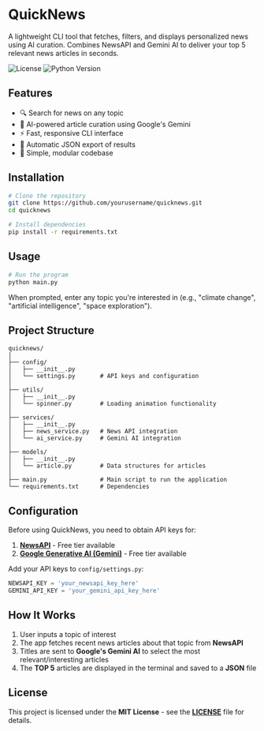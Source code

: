 # QuickNews

A lightweight CLI tool that fetches, filters, and displays personalized news using AI curation. Combines NewsAPI and Gemini AI to deliver your top 5 relevant news articles in seconds.

![License](https://img.shields.io/github/license/Balionelis/quicknews)
![Python Version](https://img.shields.io/badge/python-3.7%2B-blue)

## Features

- 🔍 Search for news on any topic
- 🤖 AI-powered article curation using Google's Gemini
- ⚡ Fast, responsive CLI interface
- 💾 Automatic JSON export of results
- 🔄 Simple, modular codebase

## Installation

```bash
# Clone the repository
git clone https://github.com/yourusername/quicknews.git
cd quicknews

# Install dependencies
pip install -r requirements.txt
```

## Usage
```bash
# Run the program
python main.py
```
When prompted, enter any topic you're interested in (e.g., "climate change", "artificial intelligence", "space exploration").

## Project Structure
```
quicknews/
│
├── config/
│   ├── __init__.py
│   └── settings.py       # API keys and configuration
│
├── utils/
│   ├── __init__.py
│   └── spinner.py        # Loading animation functionality
│
├── services/
│   ├── __init__.py
│   ├── news_service.py   # News API integration
│   └── ai_service.py     # Gemini AI integration
│
├── models/
│   ├── __init__.py
│   └── article.py        # Data structures for articles
│
├── main.py               # Main script to run the application
└── requirements.txt      # Dependencies
```

## Configuration
Before using QuickNews, you need to obtain API keys for:
1. **[NewsAPI](https://newsapi.org/)** - Free tier available
2. **[Google Generative AI (Gemini)](https://ai.google.dev/)** - Free tier available

Add your API keys to `config/settings.py`:
```python
NEWSAPI_KEY = 'your_newsapi_key_here'
GEMINI_API_KEY = 'your_gemini_api_key_here'
```

## How It Works
1. User inputs a topic of interest
2. The app fetches recent news articles about that topic from **NewsAPI**
3. Titles are sent to **Google's Gemini AI** to select the most relevant/interesting articles
4. The **TOP 5** articles are displayed in the terminal and saved to a **JSON** file

## License

This project is licensed under the **MIT License** - see the **[LICENSE](https://github.com/Balionelis/quicknews/blob/main/LICENSE)** file for details.